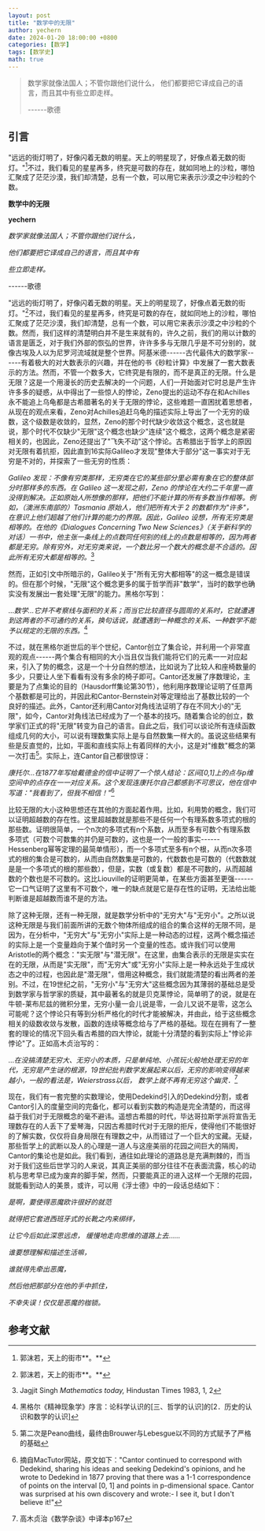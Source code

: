 ```yaml
---
layout: post
title: "数学中的无限"
author: yechern
date: 2024-01-20 18:00:00 +0800
categories: [数学]
tags: [数学史]
math: true
---
```


> 数学家就像法国人；不管你跟他们说什么，
> 他们都要把它译成自己的语言，而且其中有些立即走样。
> 
> ------歌德

## 引言

"远远的街灯明了，好像闪着无数的明星。天上的明星现了，好像点着无数的街灯。"[^1]不过，我们看见的星星再多，终究是可数的存在，就如同地上的沙粒，哪怕汇聚成了茫茫沙漠，我们却清楚，总有一个数，可以用它来表示沙漠之中沙粒的个数。

<!-- 这里开始是你完整的原文内容，一字不改 -->

**数学中的无限**

**yechern**

*数学家就像法国人；不管你跟他们说什么，*

*他们都要把它译成自己的语言，而且其中有*

*些立即走样。*

------歌德

"远远的街灯明了，好像闪着无数的明星。天上的明星现了，好像点着无数的街灯。"[^1]不过，我们看见的星星再多，终究是可数的存在，就如同地上的沙粒，哪怕汇聚成了茫茫沙漠，我们却清楚，总有一个数，可以用它来表示沙漠之中沙粒的个数。然而，我们这样的清楚明白并不是生来就有的，许久之前，我们的用以计数的语言是匮乏，对于我们外部的恢弘的世界，许许多多与无限几乎是不可分别的，就像古埃及人以为尼罗河流域就是整个世界。阿基米德------古代最伟大的数学家------有着极大的对大数表示的兴趣，并在他的书《砂粒计算》中发展了一套大数表示的方法。然而，不管一个数多大，它终究是有限的，而不是真正的无限。什么是无限？这是一个用漫长的历史去解决的一个问题，人们一开始面对它时总是产生许许多多的疑惑，从中得出了一些惊人的悖论，Zeno提出的运动不存在和Achilles永不能追上乌龟都是古希腊著名的关于无限的悖论，这些难题一直困扰着思想者，从现在的观点来看，Zeno对Achilles追赶乌龟的描述实际上导出了一个无穷的级数，这个级数是收敛的，显然，Zeno的那个时代缺少收敛这个概念，这也就是说，那个时代不仅缺少"无限"这个概念也缺少"连续"这个概念，这两个概念是紧密相关的，也因此，Zeno还提出了"飞失不动"这个悖论。古希腊出于哲学上的原因对无限有着抗拒，因此直到16实际Galileo才发现"整体大于部分"这一事实对于无穷是不对的，并探索了一些无穷的性质：

*Galileo
发现：不像有穷类那样，无穷类在它的某些部分里必需有象在它的整体部分时那样多的东西。在
Galileo 这一发现之前，Zeno
的悖论在大约二千年里一直没得到解决。正如原始人所想像的那样，把他们不能计算的所有多数当作相等。例如，（澳洲东南部的）Tasmania
原始人，他们把所有大于 2
的数都作为"许多"，在意识上他们超越了他们计算的能力的界限。因此，Galileo
设想，所有无穷类是相等的。在他的《Dialogues Concerning Two New
Sciences》（关于新科学的对话）一书中，他主张一条线上的点数同任何别的线上的点数是相等的，因为两者都是无穷。除有穷外，对无穷类来说，一个数比另一个数大的概念是不合适的。因此所有无穷大都是相等的。*[^2]

然而，正如引文中所暗示的，Galileo关于"所有无穷大都相等"的这一概念是错误的。但在那个时候，"无限"这个概念更多的属于哲学而非"数学"，当时的数学也确实没有发展出一套处理"无限"的能力。黑格尔写到：

...*数学...它并不考察线与面积的关系；而当它比较直径与圆周的关系时，它就遭遇到这两者的不可通约的关系，换句话说，就遭遇到一种概念的关系、一种数学不能予以规定的无限的东西。*[^3]

不过，就在黑格尔逝世后的半个世纪，Cantor创立了集合论，并利用一个非常直观的观点------两个集合有相同的大小当且仅当我们能将它们的元素一一对应起来，引入了势的概念，这是一个十分自然的想法，比如说为了比较人和座椅数量的多少，只要让人坐下看看有没有多余的椅子即可。Cantor还发展了序数理论，主要是为了点集论的目的（Hausdorff集论第30节），他利用序数理论证明了任意两个基数都是可比的，并因此和Cantor-Bernstein对等定理给出了基数比较的一个良好的描述。此外，Cantor还利用Cantor对角线法证明了存在不同大小的"无限"，如今，Cantor对角线法已经成为了一个基本的技巧。随着集合论的创立，数学家们正式的将"无限"转变为自己的语言。自此之后，我们可以谈论所有连续函数组成几何的大小，可以说有理数集实际上是与自然数集一样大的。虽说这些结果有些是反直觉的，比如，平面和直线实际上有着同样的大小，这是对"维数"概念的第一次打击[^4]。实际上，连Cantor自己都很惊讶：

*康托尔...在1877年写给戴德金的信中证明了一个惊人结论：区间\[0,1\]上的点与p维空间中的点存在一一对应关系。这个发现连康托尔自己都感到不可思议，他在信中写道：\"我看到了，但我不相信！\"*[^5]

比较无限的大小这种思想还在其他的方面起着作用。比如，利用势的概念，我们可以证明超越数的存在性。这里超越数就是那些不是任何一个有理系数多项式的根的那些数。证明很简单，一个n次的多项式有n个系数，从而至多有可数个有理系数多项式（可数个可数集的并仍是可数的，这也是一个一般的事实------Hessenberg幂等定理的最简单情形），而一个多项式至多有n个根，从而n次多项式的根的集合是可数的，从而由自然数集是可数的，代数数也是可数的（代数数就是是一个多项式的根的那些数），但是，实数（或复数）都是不可数的，从而超越数的个数也是不可数的。这比Liouville的证明更简单，在某些方面甚至更强------它一口气证明了这里有不可数个，唯一的缺点就是它是存在性的证明，无法给出能判断谁是超越数而谁不是的方法。

除了这种无限，还有一种无限，就是数学分析中的"无穷大"与"无穷小"。之所以说这种无限是与我们前面所讲的无数个物体所组成的组合的集合这样的无限不同，是因为，在分析中，"无穷大"与"无穷小"实际上是一种动态的过程，这两个概念描述的实际上是一个变量趋向于某个值时另一个变量的性态。或许我们可以使用Aristotle的两个概念："实无限"与"潜无限"。在这里，由集合表示的无限是实实在在的无限，从而是"实无限"，而"无穷大"或"无穷小"实际上是一种永远处于生成状态之中的过程，也因此是"潜无限"，借用这种概念，我们就能清楚的看出两者的差别。不过，在19世纪之前，"无穷小"与"无穷大"这些概念因为其薄弱的基础总是受到数学家与哲学家的质疑，其中最著名的就是贝克莱悖论，简单明了的说，就是在牛顿-莱布尼兹的微积分里，无穷小量一会儿说是零，一会儿又说不是零，这怎么可能呢？这个悖论只有等到分析严格化的时代才能被解决，并由此，给于这些概念相关的级数收敛与发散，函数的连续等概念给与了严格的基础。现在在拥有了一整套的理论的情况下回头看古希腊的四大悖论，就能十分清楚的看到实际上"悖论非悖论"了。正如高木贞治写的：

...*在没搞清楚无穷大、无穷小的本质，只是单纯地、小孩玩火般地处理无穷的年代，无穷是产生谜的根源，19世纪批判数学发展起来以后，无穷的影响变得越来越小，一般的看法是，Weierstrass以后，
数学上就不再有无穷这个幽灵．*[^6]

现在，我们有一套完整的实数理论，使用Dedekind引入的Dedekind分割，或者Cantor引入的度量空间的完备化，都可以看到实数的构造是完全清楚的，而这得益于我们对于无限概念的毫不避讳。遥想古希腊的时代，毕达哥拉斯学派将宣告无理数存在的人丢下了爱琴海，只因古希腊时代对于无限的拒斥，使得他们不能很好的了解实数，仅仅将自身局限在有理数之中，从而错过了一个巨大的宝藏。无疑，那些哲学上的武断以及人的心理是一道人与这座美丽的花园之间巨大的隔阂，Cantor的集论也是如此。我们看到，通往如此理论的道路总是充满荆棘的，而当对于我们这些后世学习的人来说，其真正美丽的部分往往不在表面流露，核心的动机与思考早已成为废弃的脚手架，然而，只要能真正的进入这样一个无限的花园，就能看到动人的美景，或许，可以用《浮士德》中的一段话总结如下：

*是啊，要使得恶魔欧许很好的就范*

*就得把它套进西班牙式的长靴之内来绑绊，*

*让它今后如此深思远虑， 缓慢地走向思维的道路上去......*

*谁要想理解和描述生活嘛，*

*谁就得先牵出恶魔，*

*然后他把那部分在他的手中抓住，*

*不幸失误！仅仅是恶魔的枷锁。*

## 参考文献

[^1]: 郭沫若，天上的街市**。**

[^2]: Jagjit Singh *Mathematics today,* Hindustan Times 1983, 1, 2

[^3]: 黑格尔《精神现象学》序言：论科学认识的\[三、哲学的认识\]的\[2．历史的认识和数学的认识\]

[^4]: 第二次是Peano曲线，最终由Brouwer与Lebesgue以不同的方式赋予了严格的基础

[^5]: 摘自MacTutor网站，原文如下："Cantor continued to correspond with
    Dedekind, sharing his ideas and seeking Dedekind\'s opinions, and he
    wrote to Dedekind in 1877 proving that there was a 1-1
    correspondence of points on the interval \[0, 1\] and points in
    p-dimensional space. Cantor was surprised at his own discovery and
    wrote:- I see it, but I don\'t believe it!"

[^6]: 高木贞治《数学杂谈》中译本p167
